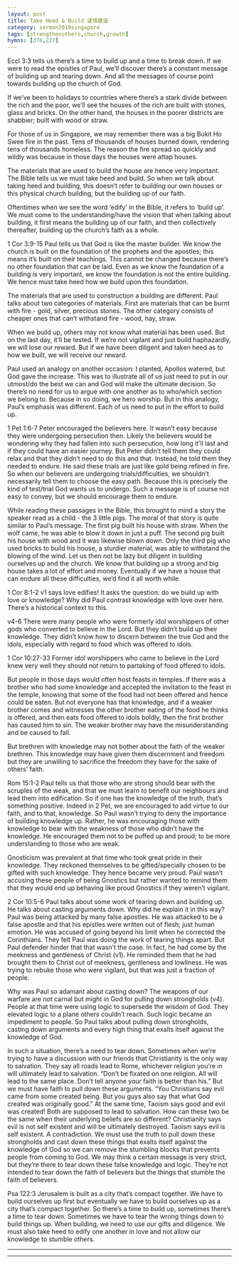 ```yaml
---
layout: post
title: Take Heed & Build 谨慎建造
category: sermon2019singapore
tags: [strengthenothers,church,growth]
hymns: [376,227]
---
```


Eccl 3:3 tells us there’s a time to build up and a time to break down. If we were to read the epistles of Paul, we’ll discover there’s a constant message of building up and tearing down. And all the messages of course point towards building up the church of God. 

If we’ve been to holidays to countries where there’s a stark divide between the rich and the poor, we’ll see the houses of the rich are built with stones, glass and bricks. On the other hand, the houses in the poorer districts are shabbier; built with wood or straw. 

For those of us in Singapore, we may remember there was a big Bukit Ho Swee fire in the past. Tens of thousands of houses burned down, rendering tens of thousands homeless. The reason the fire spread so quickly and wildly was because in those days the houses were attap houses. 

The materials that are used to build the house are hence very important. The Bible tells us we must take heed and build. So when we talk about taking heed and building, this doesn’t refer to building our own houses or this physical church building, but the building up of our faith. 

Oftentimes when we see the word ‘edify’ in the Bible, it refers to ‘build up’. We must come to the understanding/have the vision that when talking about building, it first means the building up of our faith, and then collectively thereafter, building up the church’s faith as a whole. 

1 Cor 3:9-15
Paul tells us that God is like the master builder. We know the church is built on the foundation of the prophets and the apostles; this means it’s built on their teachings. This cannot be changed because there’s no other foundation that can be laid. Even as we know the foundation of a building is very important, we know the foundation is not the entire building. We hence must take heed how we build upon this foundation. 

The materials that are used to construction a building are different. Paul talks about two categories of materials. First are materials that can be burnt with fire - gold, silver, precious stones. The other category consists of cheaper ones that can’t withstand fire - wood, hay, straw. 

When we build up, others may not know what material has been used. But on the last day, it’ll be tested. If we’re not vigilant and just build haphazardly, we will lose our reward. But if we have been diligent and taken heed as to how we built, we will receive our reward. 

Paul used an analogy on another occasion: I planted, Apollos watered, but God gave the increase. This was to illustrate all of us just need to put in our utmost/do the best we can and God will make the ultimate decision. So there’s no need for us to argue with one another as to who/which section we belong to. Because in so doing, we hero worship. But in this analogy, Paul’s emphasis was different. Each of us need to put in the effort to build up. 

1 Pet 1:6-7
Peter encouraged the believers here. It wasn’t easy because they were undergoing persecution then. Likely the believers would be wondering why they had fallen into such persecution, how long it’ll last and if they could have an easier journey. But Peter didn’t tell them they could relax and that they didn’t need to do this and that. Instead, he told them they needed to endure. He said these trials are just like gold being refined in fire. So when our believers are undergoing trials/difficulties, we shouldn’t necessarily tell them to choose the easy path. Because this is precisely the kind of test/trial God wants us to undergo. Such a message is of course not easy to convey, but we should encourage them to endure. 

While reading these passages in the Bible, this brought to mind a story the speaker read as a child - the 3 little pigs. The moral of that story is quite similar to Paul’s message. The first pig built his house with straw. When the wolf came, he was able to blow it down in just a puff. The second pig built his house with wood and it was likewise blown down. Only the third pig who used bricks to build his house, a sturdier material, was able to withstand the blowing of the wind. Let us then not be lazy but diligent in building ourselves up and the church. We know that building up a strong and big house takes a lot of effort and money. Eventually if we have a house that can endure all these difficulties, we’d find it all worth while. 

1 Cor 8:1-2
v1 says love edifies! It asks the question: do we build up with love or knowledge? Why did Paul contrast knowledge with love over here. There’s a historical context to this. 

v4-6 
There were many people who were formerly idol worshippers of other gods who converted to believe in the Lord. But they didn’t build up their knowledge. They didn’t know how to discern between the true God and the idols, especially with regard to food which was offered to idols.

1 Cor 10:27-33
Former idol worshippers who came to believe in the Lord knew very well they should not return to partaking of food offered to idols. 

But people in those days would often host feasts in temples. If there was a brother who had some knowledge and accepted the invitation to the feast in the temple, knowing that some of the food had not been offered and hence could be eaten. But not everyone has that knowledge, and if a weaker brother comes and witnesses the other brother eating of the food he thinks is offered, and then eats food offered to idols boldly, then the first brother has caused him to sin. The weaker brother may have the misunderstanding and be caused to fall. 

But brethren with knowledge may not bother about the faith of the weaker brethren. This knowledge may have given them discernment and freedom but they are unwilling to sacrifice the freedom they have for the sake of others’ faith. 

Rom 15:1-2
Paul tells us that those who are strong should bear with the scruples of the weak, and that we must learn to benefit our neighbours and lead them into edification. So if one has the knowledge of the truth, that’s something positive. Indeed in 2 Pet, we are encouraged to add virtue to our faith, and to that, knowledge. So Paul wasn’t trying to deny the importance of building knowledge up. Rather, he was encouraging those with knowledge to bear with the weakness of those who didn’t have the knowledge. He encouraged them not to be puffed up and proud; to be more understanding to those who are weak. 

Gnosticism was prevalent at that time who took great pride in their knowledge. They reckoned themselves to be gifted/specially chosen to be gifted with such knowledge. They hence became very proud. Paul wasn’t accusing these people of being Gnostics but rather wanted to remind them that they would end up behaving like proud Gnostics if they weren’t vigilant.

2 Cor 10:5-6
Paul talks about some work of tearing down and building up. He talks about casting arguments down. Why did he explain it in this way? Paul was being attacked by many false apostles. He was attacked to be a false apostle and that his epistles were written out of flesh; just human emotion. He was accused of going beyond his limit when he corrected the Corinthians. They felt Paul was doing the work of tearing things apart. But Paul defender hinder that that wasn’t the case. In fact, he had come by the meekness and gentleness of Christ (v1). He reminded them that he had brought them to Christ out of meekness, gentleness and lowliness. He was trying to rebuke those who were vigilant, but that was just a fraction of people. 

Why was Paul so adamant about casting down? The weapons of our warfare are not carnal but might in God for pulling down strongholds (v4). People at that time were using logic to supersede the wisdom of God. They elevated logic to a plane others couldn’t reach. Such logic became an impediment to people. So Paul talks about pulling down strongholds, casting down arguments and every high thing that exalts itself against the knowledge of God.

In such a situation, there’s a need to tear down. Sometimes when we’re trying to have a discussion with our friends that Christianity is the only way to salvation. They say all roads lead to Rome, whichever religion you’re in will ultimately lead to salvation. “Don’t be fixated on one religion. All will lead to the same place. Don’t tell anyone your faith is better than his.” But we must have faith to pull down these arguments. “You Christians say evil came from some created being. But you guys also say that what God created was originally good.” At the same time, Taoism says good and evil was created! Both are supposed to lead to salvation. How can these two be the same when their underlying beliefs are so different? Christianity says evil is not self existent and will be ultimately destroyed. Taoism says evil is self existent. A contradiction. We must use the truth to pull down these strongholds and cast down these things that exalts itself against the knowledge of God so we can remove the stumbling blocks that prevents people from coming to God. We may think a certain message is very strict, but they’re there to tear down these false knowledge and logic. They’re not intended to tear down the faith of believers but the things that stumble the faith of believers. 

Psa 122:3
Jerusalem is built as a city that’s compact together. We have to build ourselves up first but eventually we have to build ourselves up as a city that’s compact together. So there’s a time to build up, sometimes there’s a time to tear down. Sometimes we have to tear the wrong things down to build things up. When building, we need to use our gifts and diligence. We must also take heed to edify one another in love and not allow our knowledge to stumble others. 


----
****
